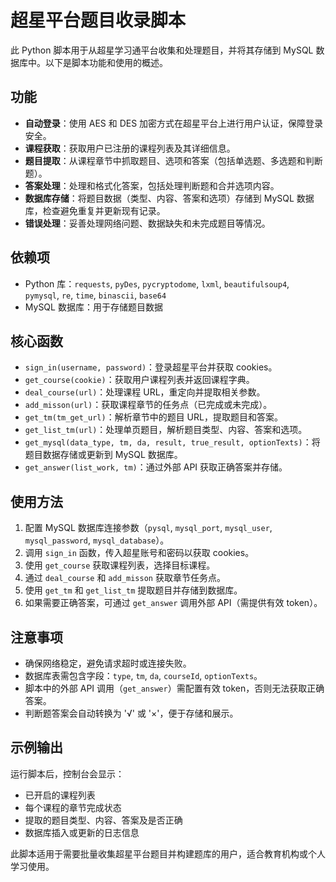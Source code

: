 # 超星平台题目收录脚本

此 Python 脚本用于从超星学习通平台收集和处理题目，并将其存储到 MySQL 数据库中。以下是脚本功能和使用的概述。

## 功能

- **自动登录**：使用 AES 和 DES 加密方式在超星平台上进行用户认证，保障登录安全。
- **课程获取**：获取用户已注册的课程列表及其详细信息。
- **题目提取**：从课程章节中抓取题目、选项和答案（包括单选题、多选题和判断题）。
- **答案处理**：处理和格式化答案，包括处理判断题和合并选项内容。
- **数据库存储**：将题目数据（类型、内容、答案和选项）存储到 MySQL 数据库，检查避免重复并更新现有记录。
- **错误处理**：妥善处理网络问题、数据缺失和未完成题目等情况。

## 依赖项

- Python 库：`requests`, `pyDes`, `pycryptodome`, `lxml`, `beautifulsoup4`, `pymysql`, `re`, `time`, `binascii`, `base64`
- MySQL 数据库：用于存储题目数据

## 核心函数

- `sign_in(username, password)`：登录超星平台并获取 cookies。
- `get_course(cookie)`：获取用户课程列表并返回课程字典。
- `deal_course(url)`：处理课程 URL，重定向并提取相关参数。
- `add_misson(url)`：获取课程章节的任务点（已完成或未完成）。
- `get_tm(tm_get_url)`：解析章节中的题目 URL，提取题目和答案。
- `get_list_tm(url)`：处理单页题目，解析题目类型、内容、答案和选项。
- `get_mysql(data_type, tm, da, result, true_result, optionTexts)`：将题目数据存储或更新到 MySQL 数据库。
- `get_answer(list_work, tm)`：通过外部 API 获取正确答案并存储。

## 使用方法

1. 配置 MySQL 数据库连接参数（`pysql`, `mysql_port`, `mysql_user`, `mysql_password`, `mysql_database`）。
2. 调用 `sign_in` 函数，传入超星账号和密码以获取 cookies。
3. 使用 `get_course` 获取课程列表，选择目标课程。
4. 通过 `deal_course` 和 `add_misson` 获取章节任务点。
5. 使用 `get_tm` 和 `get_list_tm` 提取题目并存储到数据库。
6. 如果需要正确答案，可通过 `get_answer` 调用外部 API（需提供有效 token）。

## 注意事项

- 确保网络稳定，避免请求超时或连接失败。
- 数据库表需包含字段：`type`, `tm`, `da`, `courseId`, `optionTexts`。
- 脚本中的外部 API 调用（`get_answer`）需配置有效 token，否则无法获取正确答案。
- 判断题答案会自动转换为 '√' 或 '×'，便于存储和展示。

## 示例输出

运行脚本后，控制台会显示：

- 已开启的课程列表
- 每个课程的章节完成状态
- 提取的题目类型、内容、答案及是否正确
- 数据库插入或更新的日志信息

此脚本适用于需要批量收集超星平台题目并构建题库的用户，适合教育机构或个人学习使用。